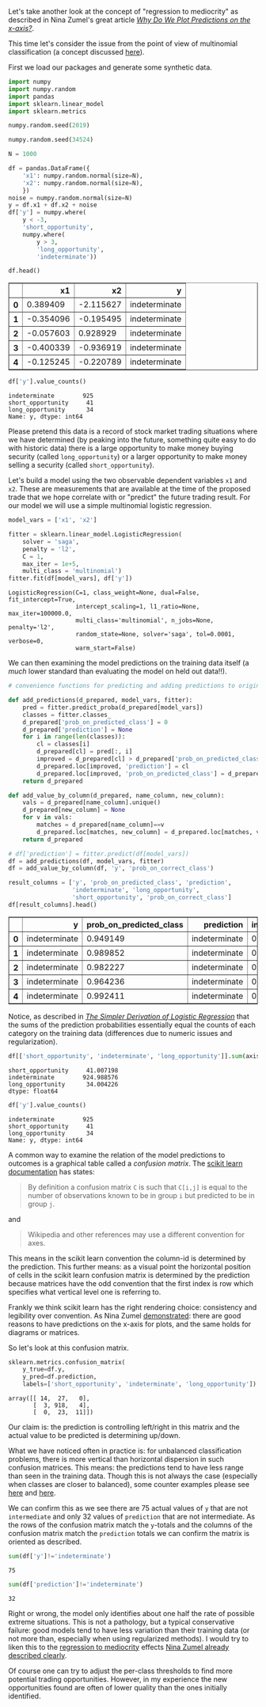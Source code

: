 Let's take another look at the concept of "regression to mediocrity" as described in Nina Zumel's great article [*Why Do We Plot Predictions on the x-axis?*](http://www.win-vector.com/blog/2019/09/why-do-we-plot-predictions-on-the-x-axis/).

This time let's consider the issue from the point of view of multinomial classification (a concept discussed [here](https://github.com/WinVector/pyvtreat/blob/master/Examples/Multinomial/MultinomialExample.md)).

First we load our packages and generate some synthetic data.


```python
import numpy
import numpy.random
import pandas
import sklearn.linear_model
import sklearn.metrics

numpy.random.seed(2019)
```


```python
numpy.random.seed(34524)

N = 1000

df = pandas.DataFrame({
    'x1': numpy.random.normal(size=N),
    'x2': numpy.random.normal(size=N),
    })
noise = numpy.random.normal(size=N)
y = df.x1 + df.x2 + noise
df['y'] = numpy.where(
    y < -3, 
    'short_opportunity', 
    numpy.where(
        y > 3, 
        'long_opportunity', 
        'indeterminate'))

df.head()
```




<div>

<table border="1" class="dataframe">
  <thead>
    <tr style="text-align: right;">
      <th></th>
      <th>x1</th>
      <th>x2</th>
      <th>y</th>
    </tr>
  </thead>
  <tbody>
    <tr>
      <th>0</th>
      <td>0.389409</td>
      <td>-2.115627</td>
      <td>indeterminate</td>
    </tr>
    <tr>
      <th>1</th>
      <td>-0.354096</td>
      <td>-0.195495</td>
      <td>indeterminate</td>
    </tr>
    <tr>
      <th>2</th>
      <td>-0.057603</td>
      <td>0.928929</td>
      <td>indeterminate</td>
    </tr>
    <tr>
      <th>3</th>
      <td>-0.400339</td>
      <td>-0.936919</td>
      <td>indeterminate</td>
    </tr>
    <tr>
      <th>4</th>
      <td>-0.125245</td>
      <td>-0.220789</td>
      <td>indeterminate</td>
    </tr>
  </tbody>
</table>
</div>




```python
df['y'].value_counts()
```




    indeterminate        925
    short_opportunity     41
    long_opportunity      34
    Name: y, dtype: int64



Please pretend this data is a record of stock market trading situations where we have determined (by peaking into the future, something quite easy to do with historic data) there is a large opportunity to make money buying security (called `long_opportunity`) or a larger opportunity to make money selling a security (called `short_opportunity`).

Let's build a model using the two observable dependent variables `x1` and `x2`.  These are measurements that are available at the time of the proposed trade that we hope correlate with or "predict" the future trading result.  For our model we will use a simple multinomial logistic regression.


```python
model_vars = ['x1', 'x2']

fitter = sklearn.linear_model.LogisticRegression(
    solver = 'saga',
    penalty = 'l2',
    C = 1,
    max_iter = 1e+5,
    multi_class = 'multinomial')
fitter.fit(df[model_vars], df['y'])

```




    LogisticRegression(C=1, class_weight=None, dual=False, fit_intercept=True,
                       intercept_scaling=1, l1_ratio=None, max_iter=100000.0,
                       multi_class='multinomial', n_jobs=None, penalty='l2',
                       random_state=None, solver='saga', tol=0.0001, verbose=0,
                       warm_start=False)



We can then examining the model predictions on the training data itself (a *much* lower standard than evaluating the model on held out data!!).


```python
# convenience functions for predicting and adding predictions to original data frame

def add_predictions(d_prepared, model_vars, fitter):
    pred = fitter.predict_proba(d_prepared[model_vars])
    classes = fitter.classes_
    d_prepared['prob_on_predicted_class'] = 0
    d_prepared['prediction'] = None
    for i in range(len(classes)):
        cl = classes[i]
        d_prepared[cl] = pred[:, i]
        improved = d_prepared[cl] > d_prepared['prob_on_predicted_class']
        d_prepared.loc[improved, 'prediction'] = cl
        d_prepared.loc[improved, 'prob_on_predicted_class'] = d_prepared.loc[improved, cl]
    return d_prepared

def add_value_by_column(d_prepared, name_column, new_column):
    vals = d_prepared[name_column].unique()
    d_prepared[new_column] = None
    for v in vals:
        matches = d_prepared[name_column]==v
        d_prepared.loc[matches, new_column] = d_prepared.loc[matches, v]
    return d_prepared
```


```python
# df['prediction'] = fitter.predict(df[model_vars])
df = add_predictions(df, model_vars, fitter)
df = add_value_by_column(df, 'y', 'prob_on_correct_class')
```


```python
result_columns = ['y', 'prob_on_predicted_class', 'prediction', 
                  'indeterminate', 'long_opportunity', 
                  'short_opportunity', 'prob_on_correct_class']
df[result_columns].head()
```




<div>

<table border="1" class="dataframe">
  <thead>
    <tr style="text-align: right;">
      <th></th>
      <th>y</th>
      <th>prob_on_predicted_class</th>
      <th>prediction</th>
      <th>indeterminate</th>
      <th>long_opportunity</th>
      <th>short_opportunity</th>
      <th>prob_on_correct_class</th>
    </tr>
  </thead>
  <tbody>
    <tr>
      <th>0</th>
      <td>indeterminate</td>
      <td>0.949149</td>
      <td>indeterminate</td>
      <td>0.949149</td>
      <td>0.000175</td>
      <td>0.050676</td>
      <td>0.949149</td>
    </tr>
    <tr>
      <th>1</th>
      <td>indeterminate</td>
      <td>0.989852</td>
      <td>indeterminate</td>
      <td>0.989852</td>
      <td>0.001375</td>
      <td>0.008773</td>
      <td>0.989852</td>
    </tr>
    <tr>
      <th>2</th>
      <td>indeterminate</td>
      <td>0.982227</td>
      <td>indeterminate</td>
      <td>0.982227</td>
      <td>0.017159</td>
      <td>0.000614</td>
      <td>0.982227</td>
    </tr>
    <tr>
      <th>3</th>
      <td>indeterminate</td>
      <td>0.964236</td>
      <td>indeterminate</td>
      <td>0.964236</td>
      <td>0.000332</td>
      <td>0.035432</td>
      <td>0.964236</td>
    </tr>
    <tr>
      <th>4</th>
      <td>indeterminate</td>
      <td>0.992411</td>
      <td>indeterminate</td>
      <td>0.992411</td>
      <td>0.002010</td>
      <td>0.005579</td>
      <td>0.992411</td>
    </tr>
  </tbody>
</table>
</div>



Notice, as described in [*The Simpler Derivation of Logistic Regression*](http://www.win-vector.com/blog/2011/09/the-simpler-derivation-of-logistic-regression/) that the sums of the prediction probabilities essentially equal the counts of each category on the training data (differences due to numeric issues and regularization).


```python
df[['short_opportunity', 'indeterminate', 'long_opportunity']].sum(axis=0)
```




    short_opportunity     41.007198
    indeterminate        924.988576
    long_opportunity      34.004226
    dtype: float64




```python
df['y'].value_counts()
```




    indeterminate        925
    short_opportunity     41
    long_opportunity      34
    Name: y, dtype: int64



A common way to examine the relation of the model predictions to outcomes is a graphical table called a *confusion matrix*.  The [scikit learn documentation](https://scikit-learn.org/stable/modules/generated/sklearn.metrics.confusion_matrix.html) has states:

> By definition a confusion matrix `C` is such that `C[i,j]` is equal to the number of observations known to be in group `i` but predicted to be in group `j`.

and

> Wikipedia and other references may use a different convention for axes.

This means in the scikit learn convention the column-id is determined by the prediction.  This further means: as a visual point the horizontal position of cells in the scikit learn confusion matrix is determined by the prediction because matrices have the odd convention that the first index is row which specifies what vertical level one is referring to.

Frankly we think scikit learn has the right rendering choice: consistency and legibility over convention. As Nina Zumel [demonstrated](http://www.win-vector.com/blog/2019/09/why-do-we-plot-predictions-on-the-x-axis/): there are good reasons to have predictions on the x-axis for plots, and the same holds for diagrams or matrices.

So let's look at this confusion matrix.


```python
sklearn.metrics.confusion_matrix(
    y_true=df.y, 
    y_pred=df.prediction, 
    labels=['short_opportunity', 'indeterminate', 'long_opportunity'])
```




    array([[ 14,  27,   0],
           [  3, 918,   4],
           [  0,  23,  11]])



Our claim is: the prediction is controlling left/right in this matrix and the actual value to be predicted is determining up/down.

What we have noticed often in practice is: for unbalanced classification problems, there is more vertical than horizontal dispersion in such confusion matrices.  This means: the predictions tend to have less range than seen in the training data.  Though this is not always the case (especially when classes are closer to balanced), some counter examples please see [here](https://github.com/WinVector/pyvtreat/blob/master/Examples/Multinomial/MultinomialExample.md) and [here](https://github.com/WinVector/vtreat/blob/master/Examples/Multinomial/MultinomialExample.md).

We can confirm this as we see there are 75 actual values of `y` that are not `intermediate` and only 32 values of `prediction` that are not intermediate.  As the rows of the confusion matrix match the `y`-totals and the columns of the confusion matrix match the `prediction` totals we can confirm the matrix is oriented as described.


```python
sum(df['y']!='indeterminate')
```




    75




```python
sum(df['prediction']!='indeterminate')
```




    32



Right or wrong, the model only identifies about one half the rate of possible extreme situations. This is not a pathology, but a typical conservative failure: good models tend to have less variation than their training data (or not more than, especially when using regularized methods).  I would try to liken this to the [regression to mediocrity](https://en.wikipedia.org/wiki/Regression_toward_the_mean) effects [Nina Zumel already described clearly](http://www.win-vector.com/blog/2019/09/why-do-we-plot-predictions-on-the-x-axis/).

Of course one can try to adjust the per-class thresholds to find more potential trading opportunities. However, in my experience the new opportunities found are often of lower quality than the ones initially identified.

